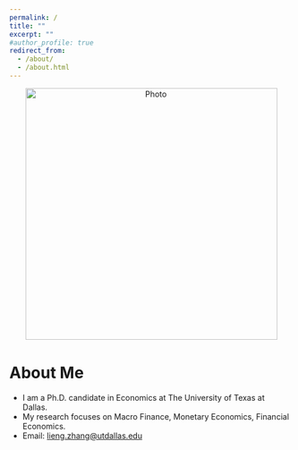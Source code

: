 ```yaml
---
permalink: /
title: ""
excerpt: ""
#author_profile: true
redirect_from: 
  - /about/
  - /about.html
---
```


<p align="center">
  <img src="https://lichengzh.github.io/files/vg.jpg?raw=true" alt="Photo" style="width: 450px;"/> 
</p>

# About Me
* I am a Ph.D. candidate in Economics at The University of Texas at Dallas.
* My research focuses on Macro Finance, Monetary Economics, Financial Economics.
* Email: [lieng.zhang@utdallas.edu](mailto:lieng.zhang@utdallas.edu) 

